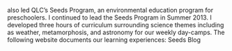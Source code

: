 also led QLC’s Seeds Program, an environmental education program for preschoolers. I continued to lead the Seeds Program in Summer 2013. I developed three hours of curriculum surrounding science themes including as weather, metamorphosis, and astronomy for our weekly day-camps. The following website documents our learning experiences: Seeds Blog
